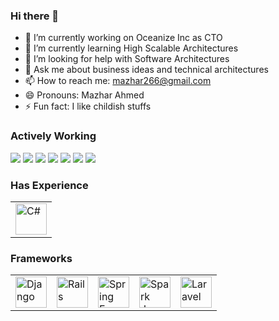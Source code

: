 ### Hi there 👋

- 🔭 I’m currently working on Oceanize Inc as CTO
- 🌱 I’m currently learning High Scalable Architectures
- 🤔 I’m looking for help with Software Architectures
- 💬 Ask me about business ideas and technical architectures
- 📫 How to reach me: mazhar266@gmail.com
- 😄 Pronouns: Mazhar Ahmed
- ⚡ Fun fact: I like childish stuffs

### Actively Working
<img src="https://img.shields.io/badge/%20-Python-black?logo=python"/> <img src="https://img.shields.io/badge/%20-PHP-black?logo=php"/> <img src="https://img.shields.io/badge/%20-Javascript-black?logo=js"/> <img src="https://img.shields.io/badge/%20-Java-black?logo=java"/> <img src="https://img.shields.io/badge/%20-Ruby-black?logo=ruby"/> <img src="https://img.shields.io/badge/%20-C%20Lang-black?logo=c"/> <img src="https://img.shields.io/badge/%20G-Go-black?logo=go"/>

### Has Experience
<table>
  <tr>
    <td><img src="https://img.icons8.com/ios-filled/100/000000/c-sharp-logo.png" height="50" alt="C#" /></td>
  </tr>
</table>

### Frameworks
<table>
  <tr>
    <td><img src="https://img.icons8.com/color/96/000000/django.png" height="50" alt="Django" /></td>
    <td><img src="https://rubyonrails.org/images/rails-logo.svg" height="50" alt="Rails" /></td>
    <td><img src="https://spring.io/images/spring-logo-9146a4d3298760c2e7e49595184e1975.svg" height="50" alt="Spring Framework" /></td>
    <td><img src="http://sparkjava.com/img/logo.svg" height="50" alt="Spark Java" /></td>
    <td><img src="https://laravel.com/img/logotype.min.svg" height="50" alt="Laravel" /></td>
  </tr>
</table>

